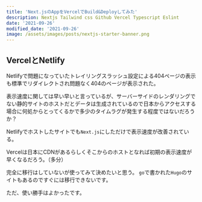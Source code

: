 ```yaml
---
title: 'Next.jsのAppをVercelでBuild&Deployしてみた'
description: Nextjs Tailwind css Github Vercel Typescript Eslint
date: '2021-09-26'
modified_date: '2021-09-26'
image: /assets/images/posts/nextjs-starter-banner.png
---
```


## VercelとNetlify

Netlifyで問題になっていたトレイリングスラッシュ設定による404ページの表示も標準でリダイレクトされ問題なく404のページが表示された。

表示速度に関しては早い早いと言っているが、サーバーサイドのレンダリングでない静的サイトのホストだとデータは生成されているので日本からアクセスする場合に何処からとってくるかで多少のタイムラグが発生する程度ではないだろうか？

Netlifyでホストしたサイトでも```Next.js```にしただけで表示速度が改善されている。

Vercelは日本にCDNがあるらしくそこからのホストとなれば初期の表示速度が早くなるだろう。（多分）

完全に移行はしていないが使ってみて決めたいと思う。
```go```で書かれた```Hugo```のサイトもあるのですぐには移行できないです。

ただ、使い勝手はよかったです。
